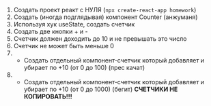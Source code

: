 

1. Создать проект реакт с НУЛЯ (`npx create-react-app homework`)
2. Создать (иногда подглядывая) компонент Counter (анжуманя)
3. Используя хук useState, создать счетчик
4. Создать две кнопки + и -
5. Счетчик должен доходить до 10 и не превышать это число
6. Счетчик не может быть меньше 0
7. * Создать отдельный компонент-счетчик который добавляет и убирает по +10 (от 0 до 100) (прес качат)
8. * Создать отдельный компонент-счетчик который добавляет и убирает по +10 (от 0 до 1000) (бегит)
**СЧЕТЧИКИ НЕ КОПИРОВАТЬ!!!**



